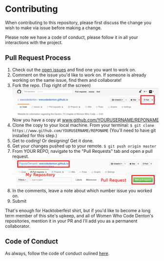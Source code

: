 # Contributing

When contributing to this repository, please first discuss the change you wish to make via issue before making a change. 

Please note we have a code of conduct, please follow it in all your interactions with the project.

## Pull Request Process

1. Check out the [open issues](https://github.com/wwcodedenton/wwcodedenton.github.io/issues) and find one you want to work on.
2. Comment on the issue you'd like to work on. If someone is already working on the same issue, find them and collaborate!
3. Fork the repo. (Top right of the screen)
  ![how to fork](assets/images/fork.png)
  Now you have a copy at www.github.com/YOURUSERNAME/REPONAME
4. Clone the copy to your local machine. From your terminal: `$ git clone https://www.github.com/YOURUSERNAME/REPONAME`
  (You'll need to have git installed for this step.)
5. Get to coding! Or designing! Get it done.
6. Get your changes pushed up to your remote. `$ git push origin master`
7. From YOUR REPO, navigate to the "Pull Requests" tab and open a pull request.
  ![how to pull request](assets/images/pr.png)
8. In the comments, leave a note about which number issue you worked on.
9. Submit

That's enough for Hacktoberfest shirt, but if you'd like to become a long term member of this site's upkeep, and all of Women Who Code Denton's repositories, mention it in your PR and I'll add you as a permanent collaborator.

## Code of Conduct

As always, follow the code of conduct oulined [here](https://github.com/wwcodedenton/guidelines-resources/blob/master/code_of_conduct.md).